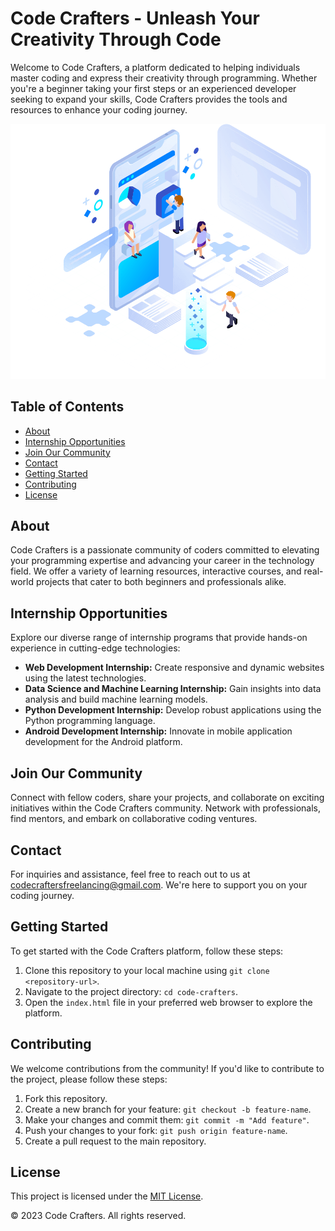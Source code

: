 # Code Crafters - Unleash Your Creativity Through Code

Welcome to Code Crafters, a platform dedicated to helping individuals master coding and express their creativity through programming. Whether you're a beginner taking your first steps or an experienced developer seeking to expand your skills, Code Crafters provides the tools and resources to enhance your coding journey.

![Code Crafters](Image/intro.png)

## Table of Contents

- [About](#about)
- [Internship Opportunities](#internship-opportunities)
- [Join Our Community](#join-our-community)
- [Contact](#contact)
- [Getting Started](#getting-started)
- [Contributing](#contributing)
- [License](#license)

## About

Code Crafters is a passionate community of coders committed to elevating your programming expertise and advancing your career in the technology field. We offer a variety of learning resources, interactive courses, and real-world projects that cater to both beginners and professionals alike.

## Internship Opportunities

Explore our diverse range of internship programs that provide hands-on experience in cutting-edge technologies:

- **Web Development Internship:** Create responsive and dynamic websites using the latest technologies.
- **Data Science and Machine Learning Internship:** Gain insights into data analysis and build machine learning models.
- **Python Development Internship:** Develop robust applications using the Python programming language.
- **Android Development Internship:** Innovate in mobile application development for the Android platform.

## Join Our Community

Connect with fellow coders, share your projects, and collaborate on exciting initiatives within the Code Crafters community. Network with professionals, find mentors, and embark on collaborative coding ventures.

## Contact

For inquiries and assistance, feel free to reach out to us at [codecraftersfreelancing@gmail.com](mailto:codecraftersfreelancing@gmail.com). We're here to support you on your coding journey.

## Getting Started

To get started with the Code Crafters platform, follow these steps:

1. Clone this repository to your local machine using `git clone <repository-url>`.
2. Navigate to the project directory: `cd code-crafters`.
3. Open the `index.html` file in your preferred web browser to explore the platform.

## Contributing

We welcome contributions from the community! If you'd like to contribute to the project, please follow these steps:

1. Fork this repository.
2. Create a new branch for your feature: `git checkout -b feature-name`.
3. Make your changes and commit them: `git commit -m "Add feature"`.
4. Push your changes to your fork: `git push origin feature-name`.
5. Create a pull request to the main repository.

## License

This project is licensed under the [MIT License](LICENSE).

&copy; 2023 Code Crafters. All rights reserved.
